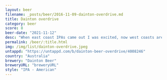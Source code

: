 ```yaml
---
layout: beer
filename: _posts/beer/2016-11-09-dainton-overdrive.md
title: Dainton overdrive
category: beer
score: 8
beer-date: "2021-11-12"
desc: "When east coast IPAs came out I was excited, now west coasts are so rare I love when I find one. Not too dank, but has some rich hops that come across a little malty"
permalink: /beer/:title.html
img: /img/list/dainton-overdrive.jpeg
untappd: "https://untappd.com/b/dainton-beer-overdrive/4008246"
country: "Australia"
brewery: "Dainton Beer"
breweryURL: "breweryURL"
style: "IPA - American"
---
```

